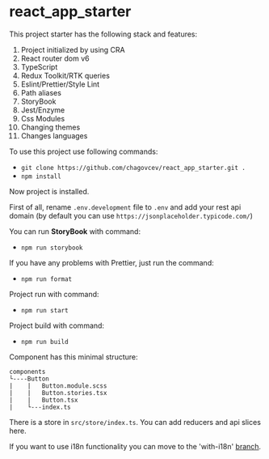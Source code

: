 # react_app_starter

This project starter has the following stack and features:

1. Project initialized by using CRA
2. React router dom v6
3. TypeScript
4. Redux Toolkit/RTK queries
5. Eslint/Prettier/Style Lint
6. Path aliases
7. StoryBook
8. Jest/Enzyme
9. Css Modules
10. Changing themes
11. Changes languages

To use this project use following commands:
- ``git clone https://github.com/chagovcev/react_app_starter.git .``
- ``npm install``

Now project is installed.

First of all, rename ``.env.development`` file to ``.env`` and add your rest api domain (by default you can use ``https://jsonplaceholder.typicode.com/``)

You can run **StoryBook** with command:
- ``npm run storybook``

If you have any problems with Prettier, just run the command:
- ``npm run format``

Project run with command:
- ``npm run start``

Project build with command:
- ``npm run build``

Component has this minimal structure:
```
components
└----Button
|    |   Button.module.scss
|    |   Button.stories.tsx
|    |   Button.tsx
|    └---index.ts
```
There is a store in ``src/store/index.ts``. You can add reducers and api slices here.

If you want to use i18n functionality you can move to the 'with-i18n' [branch](https://github.com/chagovcev/react_app_starter/tree/with-i18n).
